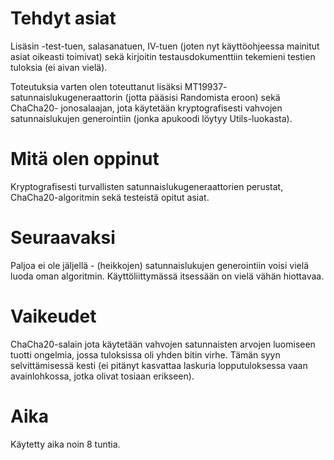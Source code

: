 # Tehdyt asiat
Lisäsin -test-tuen, salasanatuen, IV-tuen (joten nyt käyttöohjeessa mainitut
asiat oikeasti toimivat) sekä kirjoitin testausdokumenttiin tekemieni
testien tuloksia (ei aivan vielä).

Toteutuksia varten olen toteuttanut lisäksi MT19937-
satunnaislukugeneraattorin (jotta pääsisi Randomista eroon) sekä ChaCha20-
jonosalaajan, jota käytetään kryptografisesti vahvojen satunnaislukujen
generointiin (jonka apukoodi löytyy Utils-luokasta).

# Mitä olen oppinut
Kryptografisesti turvallisten satunnaislukugeneraattorien perustat,
ChaCha20-algoritmin sekä testeistä opitut asiat.

# Seuraavaksi
Paljoa ei ole jäljellä - (heikkojen) satunnaislukujen generointiin voisi
vielä luoda oman algoritmin. Käyttöliittymässä itsessään on vielä vähän
hiottavaa.

# Vaikeudet
ChaCha20-salain jota käytetään vahvojen satunnaisten arvojen luomiseen
tuotti ongelmia, jossa tuloksissa oli yhden bitin virhe. Tämän syyn
selvittämisessä kesti (ei pitänyt kasvattaa laskuria lopputuloksessa vaan
avainlohkossa, jotka olivat tosiaan erikseen).

# Aika
Käytetty aika noin 8 tuntia.
